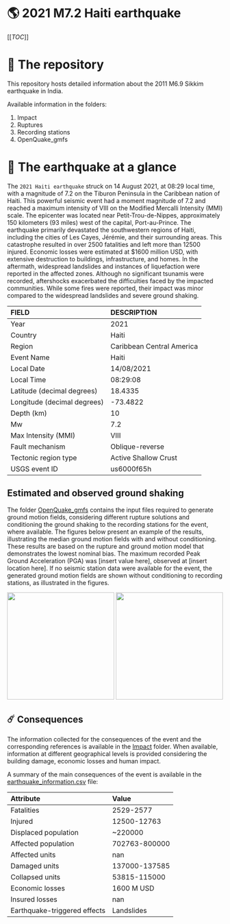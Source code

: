 # 🌎 2021 M7.2 Haiti earthquake
[[_TOC_]]

# 📂 The repository

This repository hosts detailed information about the 2011 M6.9 Sikkim earthquake in India.

Available information in the folders:

1. Impact
2. Ruptures
3. Recording stations
4. OpenQuake_gmfs


# 🚀 The earthquake at a glance 

The `2021 Haiti earthquake` struck on 14 August 2021, at 08:29 local time, with a magnitude of 7.2 on the Tiburon Peninsula in the Caribbean nation of Haiti. This powerful seismic event had a moment magnitude of 7.2 and reached a maximum intensity of VIII on the Modified Mercalli Intensity (MMI) scale. The epicenter was located near Petit-Trou-de-Nippes, approximately 150 kilometers (93 miles) west of the capital, Port-au-Prince. The earthquake primarily devastated the southwestern regions of Haiti, including the cities of Les Cayes, Jérémie, and their surrounding areas. This catastrophe resulted in over 2500 fatalities and left more than 12500 injured. Economic losses were estimated at $1600 million USD, with extensive destruction to buildings, infrastructure, and homes. In the aftermath, widespread landslides and instances of liquefaction were reported in the affected zones. Although no significant tsunamis were recorded, aftershocks exacerbated the difficulties faced by the impacted communities. While some fires were reported, their impact was minor compared to the widespread landslides and severe ground shaking.

| FIELD | DESCRIPTION |
|:-------|:-------------|
| Year | 2021 |
| Country | Haiti |
| Region | Caribbean Central America |
| Event Name | Haiti |
| Local Date | 14/08/2021 |
| Local Time | 08:29:08 |
| Latitude (decimal degrees) | 18.4335 |
| Longitude (decimal degrees) | -73.4822 |
| Depth (km) | 10 |
| Mw | 7.2 |
| Max Intensity (MMI) | VIII |
| Fault mechanism | Oblique-reverse |
| Tectonic region type | Active Shallow Crust |
| USGS event ID | us6000f65h |

## Estimated and observed ground shaking

The folder [OpenQuake_gmfs](./OpenQuake_gmfs/) contains the input files required to generate ground motion fields, considering different rupture solutions and conditioning the ground shaking to the recording stations for the event, where available. The figures below present an example of the results, illustrating the median ground motion fields with and without conditioning. These results are based on the rupture and ground motion model that demonstrates the lowest nominal bias. The maximum recorded Peak Ground Acceleration (PGA) was [insert value here], observed at [insert location here]. If no seismic station data were available for the event, the generated ground motion fields are shown without conditioning to recording stations, as illustrated in the figures.

<img src="./4_OpenQuake_gmfs/median_gmf_stations_none.png" height="250">
<img src="./4_OpenQuake_gmfs/median_gmf_stations_seismic.png" height="250">

## ☄️ Consequences

The information collected for the consequences of the event and the corresponding references is available in the [Impact](./Impact) folder. When available, information at different geographical levels is provided considering the building damage, economic losses and human impact.

A summary of the main consequences of the event is available in the [earthquake_information.csv](./earthquake_information.csv) file:

| Attribute | Value |
|:-------|:-------------|
| Fatalities | 2529-2577 |
| Injured | 12500-12763 |
| Displaced population | ~220000 |
| Affected population | 702763-800000 |
| Affected units | nan |
| Damaged units | 137000-137585 |
| Collapsed units | 53815-115000 |
| Economic losses | 1600 M USD |
| Insured losses | nan |
| Earthquake-triggered effects | Landslides |